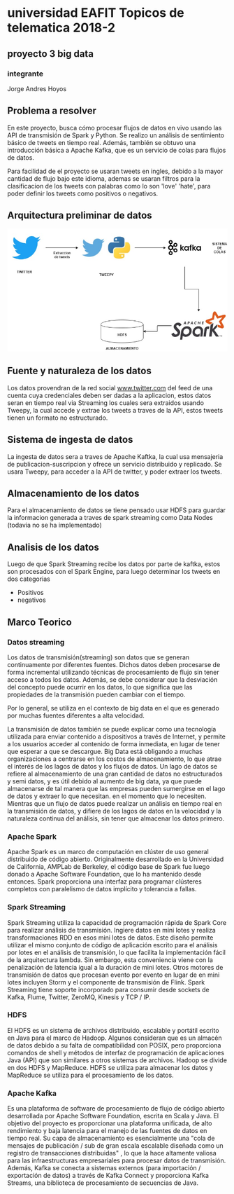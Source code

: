 # universidad EAFIT Topicos de telematica 2018-2

## proyecto 3 big data

### integrante
Jorge Andres Hoyos

## Problema a resolver
En este proyecto, busca cómo procesar flujos de datos en vivo usando las API de transmisión de Spark y Python. Se realizo un análisis de sentimiento básico de tweets en tiempo real. Además, también se obtuvo una introducción básica a Apache Kafka, que es un servicio de colas para flujos de datos.

Para facilidad de el proyecto se usaran tweets en ingles, debido a la mayor cantidad de flujo bajo este idioma, ademas se usaran filtros para la clasificacion de los tweets con palabras como lo son 'love' 'hate', para poder definir los tweets como positivos o negativos.

## Arquitectura preliminar de datos

![alt text](https://github.com/jhoyosg5/proyectoBigData/blob/master/Untitled%20Diagram.jpg)



## Fuente y naturaleza de los datos
Los datos provendran de la red social www.twitter.com del feed de una cuenta cuya credenciales deben ser dadas a la aplicacion, estos datos seran en tiempo real via Streaming los cuales sera extraidos usando  Tweepy, la cual accede y extrae los tweets a traves de la API, estos tweets tienen un formato no estructurado.


## Sistema de ingesta de datos
La ingesta de datos sera a traves de Apache Kaftka, la cual usa mensajeria de publicacion-suscripcion y ofrece un servicio distribuido y replicado.
Se usara Tweepy, para acceder a la API de twitter, y poder extraer los tweets.

## Almacenamiento de los datos
Para el almacenamiento de datos se tiene pensado usar HDFS para guardar la informacion generada a traves de spark streaming como Data Nodes (todavia no se ha implementado)

## Analisis de los datos 
Luego de que Spark Streaming recibe los datos por parte de kaftka, estos son procesados con el Spark Engine, para luego determinar los tweets en dos categorias
 * Positivos
 * negativos


## Marco Teorico

### Datos streaming 
Los datos de transmisión(streaming) son datos que se generan continuamente por diferentes fuentes. Dichos datos deben procesarse de forma incremental utilizando técnicas de procesamiento de flujo sin tener acceso a todos los datos. Además, se debe considerar que la desviación del concepto puede ocurrir en los datos, lo que significa que las propiedades de la transmisión pueden cambiar con el tiempo.

Por lo general, se utiliza en el contexto de big data en el que es generado por muchas fuentes diferentes a alta velocidad. 

La transmisión de datos también se puede explicar como una tecnología utilizada para enviar contenido a dispositivos a través de Internet, y permite a los usuarios acceder al contenido de forma inmediata, en lugar de tener que esperar a que se descargue.  Big Data está obligando a muchas organizaciones a centrarse en los costos de almacenamiento, lo que atrae el interés de los lagos de datos y los flujos de datos.  Un lago de datos se refiere al almacenamiento de una gran cantidad de datos no estructurados y semi datos, y es útil debido al aumento de big data, ya que puede almacenarse de tal manera que las empresas pueden sumergirse en el lago de datos y extraer lo que necesitan. en el momento que lo necesiten.  Mientras que un flujo de datos puede realizar un análisis en tiempo real en la transmisión de datos, y difiere de los lagos de datos en la velocidad y la naturaleza continua del análisis, sin tener que almacenar los datos primero. 

### Apache Spark 
Apache Spark es un marco de computación en clúster de uso general distribuido de código abierto. Originalmente desarrollado en la Universidad de California, AMPLab de Berkeley, el código base de Spark fue luego donado a Apache Software Foundation, que lo ha mantenido desde entonces. Spark proporciona una interfaz para programar clústeres completos con paralelismo de datos implícito y tolerancia a fallas.

### Spark Streaming 
Spark Streaming utiliza la capacidad de programación rápida de Spark Core para realizar análisis de transmisión. Ingiere datos en mini lotes y realiza transformaciones RDD en esos mini lotes de datos. Este diseño permite utilizar el mismo conjunto de código de aplicación escrito para el análisis por lotes en el análisis de transmisión, lo que facilita la implementación fácil de la arquitectura lambda.  Sin embargo, esta conveniencia viene con la penalización de latencia igual a la duración de mini lotes. Otros motores de transmisión de datos que procesan evento por evento en lugar de en mini lotes incluyen Storm y el componente de transmisión de Flink. Spark Streaming tiene soporte incorporado para consumir desde sockets de Kafka, Flume, Twitter, ZeroMQ, Kinesis y TCP / IP.

### HDFS 
El HDFS es un sistema de archivos distribuido, escalable y portátil escrito en Java para el marco de Hadoop. Algunos consideran que es un almacén de datos debido a su falta de compatibilidad con POSIX,  pero proporciona comandos de shell y métodos de interfaz de programación de aplicaciones Java (API) que son similares a otros sistemas de archivos.  Hadoop se divide en dos HDFS y MapReduce. HDFS se utiliza para almacenar los datos y MapReduce se utiliza para el procesamiento de los datos.

### Apache Kafka
 Es una plataforma de software de procesamiento de flujo de código abierto desarrollada por Apache Software Foundation, escrita en Scala y Java. El objetivo del proyecto es proporcionar una plataforma unificada, de alto rendimiento y baja latencia para el manejo de las fuentes de datos en tiempo real. Su capa de almacenamiento es esencialmente una "cola de mensajes de publicación / sub de gran escala escalable diseñada como un registro de transacciones distribuidas" , lo que la hace altamente valiosa para las infraestructuras empresariales para procesar datos de transmisión. Además, Kafka se conecta a sistemas externos (para importación / exportación de datos) a través de Kafka Connect y proporciona Kafka Streams, una biblioteca de procesamiento de secuencias de Java.